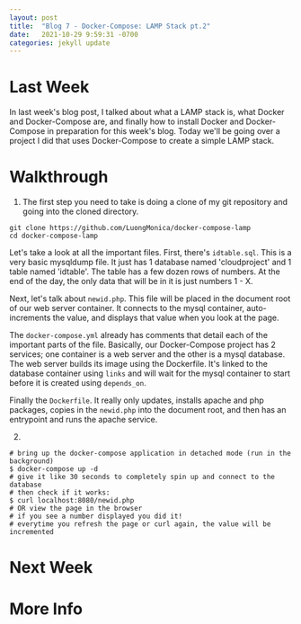 ```yaml
---
layout: post
title:  "Blog 7 - Docker-Compose: LAMP Stack pt.2"
date:   2021-10-29 9:59:31 -0700
categories: jekyll update
---
```


[comment]: <note>

# **Last Week**
In last week's blog post, I talked about what a LAMP stack is, what Docker and Docker-Compose are, and finally how to install Docker and Docker-Compose in preparation for this week's blog. Today we'll be going over a project I did that uses Docker-Compose to create a simple LAMP stack.

# **Walkthrough**
1. The first step you need to take is doing a clone of my git repository and going into the cloned directory.
```
git clone https://github.com/LuongMonica/docker-compose-lamp
cd docker-compose-lamp
```
Let's take a look at all the important files. First, there's `idtable.sql`. This is a very basic mysqldump file. It just has 1 database named 'cloudproject' and 1 table named 'idtable'. The table has a few dozen rows of numbers. At the end of the day, the only data that will be in it is just numbers 1 - X. 

Next, let's talk about `newid.php`. This file will be placed in the document root of our web server container. It connects to the mysql container, auto-increments the value, and displays that value when you look at the page. 

The `docker-compose.yml` already has comments that detail each of the important parts of the file. Basically, our Docker-Compose project has 2 services; one container is a web server and the other is a mysql database. The web server builds its image using the Dockerfile. It's linked to the database container using `links` and will wait for the mysql container to start before it is created using `depends_on`.

Finally the `Dockerfile`. It really only updates, installs apache and php packages, copies in the `newid.php` into the document root, and then has an entrypoint and runs the apache service.

2. 
```
# bring up the docker-compose application in detached mode (run in the background)
$ docker-compose up -d
# give it like 30 seconds to completely spin up and connect to the database
# then check if it works:
$ curl localhost:8080/newid.php
# OR view the page in the browser
# if you see a number displayed you did it!
# everytime you refresh the page or curl again, the value will be incremented
```

# **Next Week**


# **More Info**
